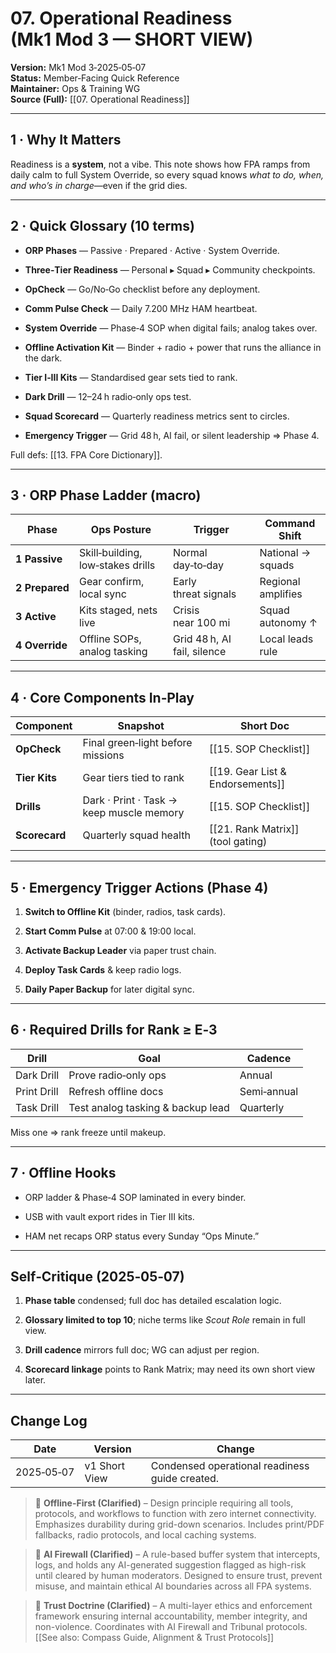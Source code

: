 # 07. Operational Readiness (Mk1 Mod 3 — SHORT VIEW)

**Version:** Mk1 Mod 3‑2025‑05‑07  
**Status:** Member‑Facing Quick Reference  
**Maintainer:** Ops & Training WG  
**Source (Full):** [[07. Operational Readiness]]

---

## 1 · Why It Matters

Readiness is a **system**, not a vibe. This note shows how FPA ramps from daily calm to full System Override, so every squad knows _what to do, when, and who’s in charge_—even if the grid dies.

---

## 2 · Quick Glossary (10 terms)

- **ORP Phases** — Passive · Prepared · Active · System Override.
    
- **Three‑Tier Readiness** — Personal ▸ Squad ▸ Community checkpoints.
    
- **OpCheck** — Go/No‑Go checklist before any deployment.
    
- **Comm Pulse Check** — Daily 7.200 MHz HAM heartbeat.
    
- **System Override** — Phase‑4 SOP when digital fails; analog takes over.
    
- **Offline Activation Kit** — Binder + radio + power that runs the alliance in the dark.
    
- **Tier I‑III Kits** — Standardised gear sets tied to rank.
    
- **Dark Drill** — 12–24 h radio‑only ops test.
    
- **Squad Scorecard** — Quarterly readiness metrics sent to circles.
    
- **Emergency Trigger** — Grid 48 h, AI fail, or silent leadership ⇒ Phase 4.
    

Full defs: [[13. FPA Core Dictionary]].

---

## 3 · ORP Phase Ladder (macro)

|Phase|Ops Posture|Trigger|Command Shift|
|---|---|---|---|
|**1 Passive**|Skill‑building, low‑stakes drills|Normal day‑to‑day|National → squads|
|**2 Prepared**|Gear confirm, local sync|Early threat signals|Regional amplifies|
|**3 Active**|Kits staged, nets live|Crisis near 100 mi|Squad autonomy ↑|
|**4 Override**|Offline SOPs, analog tasking|Grid 48 h, AI fail, silence|Local leads rule|

---

## 4 · Core Components In‑Play

|Component|Snapshot|Short Doc|
|---|---|---|
|**OpCheck**|Final green‑light before missions|[[15. SOP Checklist]]|
|**Tier Kits**|Gear tiers tied to rank|[[19. Gear List & Endorsements]]|
|**Drills**|Dark · Print · Task → keep muscle memory|[[15. SOP Checklist]]|
|**Scorecard**|Quarterly squad health|[[21. Rank Matrix]] (tool gating)|

---

## 5 · Emergency Trigger Actions (Phase 4)

1. **Switch to Offline Kit** (binder, radios, task cards).
    
2. **Start Comm Pulse** at 07:00 & 19:00 local.
    
3. **Activate Backup Leader** via paper trust chain.
    
4. **Deploy Task Cards** & keep radio logs.
    
5. **Daily Paper Backup** for later digital sync.
    

---

## 6 · Required Drills for Rank ≥ E‑3

|Drill|Goal|Cadence|
|---|---|---|
|Dark Drill|Prove radio‑only ops|Annual|
|Print Drill|Refresh offline docs|Semi‑annual|
|Task Drill|Test analog tasking & backup lead|Quarterly|

Miss one ⇒ rank freeze until makeup.

---

## 7 · Offline Hooks

- ORP ladder & Phase‑4 SOP laminated in every binder.
    
- USB with vault export rides in Tier III kits.
    
- HAM net recaps ORP status every Sunday “Ops Minute.”
    

---

## Self‑Critique (2025‑05‑07)

1. **Phase table** condensed; full doc has detailed escalation logic.
    
2. **Glossary limited to top 10**; niche terms like _Scout Role_ remain in full view.
    
3. **Drill cadence** mirrors full doc; WG can adjust per region.
    
4. **Scorecard linkage** points to Rank Matrix; may need its own short view later.
    

---

## Change Log

|Date|Version|Change|
|---|---|---|
|2025‑05‑07|v1 Short View|Condensed operational readiness guide created.|

<!-- Clarification Insert (Top of File) -->
> 🔁 **Offline-First (Clarified)** – Design principle requiring all tools, protocols, and workflows to function with zero internet connectivity. Emphasizes durability during grid-down scenarios. Includes print/PDF fallbacks, radio protocols, and local caching systems.

> 🔁 **AI Firewall (Clarified)** – A rule-based buffer system that intercepts, logs, and holds any AI-generated suggestion flagged as high-risk until cleared by human moderators. Designed to ensure trust, prevent misuse, and maintain ethical AI boundaries across all FPA systems.

> 🔁 **Trust Doctrine (Clarified)** – A multi-layer ethics and enforcement framework ensuring internal accountability, member integrity, and non-violence. Coordinates with AI Firewall and Tribunal protocols. [[See also: Compass Guide, Alignment & Trust Protocols]]